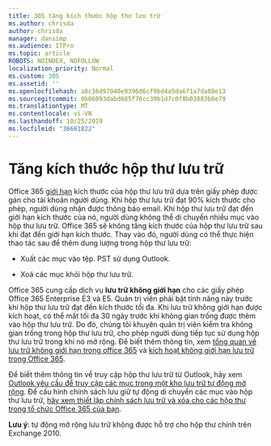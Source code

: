 ```yaml
---
title: 305 tăng kích thước hộp thư lưu trữ
ms.author: chrisda
author: chrisda
manager: dansimp
ms.audience: ITPro
ms.topic: article
ROBOTS: NOINDEX, NOFOLLOW
localization_priority: Normal
ms.custom: 305
ms.assetid: ''
ms.openlocfilehash: a8c16d97040e9396d6cf9bd4a5da671a7da88e13
ms.sourcegitcommit: 0b06093dabd685f76cc39b1d7c0f8b03883b6e79
ms.translationtype: MT
ms.contentlocale: vi-VN
ms.lasthandoff: 10/25/2019
ms.locfileid: "36661822"
---
```

# <a name="increase-the-archive-mailbox-size"></a>Tăng kích thước hộp thư lưu trữ

Office 365 [giới hạn](https://docs.microsoft.com/office365/servicedescriptions/exchange-online-service-description/exchange-online-limits#mailbox-storage-limits) kích thước của hộp thư lưu trữ dựa trên giấy phép được gán cho tài khoản người dùng. Khi hộp thư lưu trữ đạt 90% kích thước cho phép, người dùng nhận được thông báo email. Khi hộp thư lưu trữ đạt đến giới hạn kích thước của nó, người dùng không thể di chuyển nhiều mục vào hộp thư lưu trữ. Office 365 sẽ không tăng kích thước của hộp thư lưu trữ sau khi đạt đến giới hạn kích thước. Thay vào đó, người dùng có thể thực hiện thao tác sau để thêm dung lượng trong hộp thư lưu trữ:

- Xuất các mục vào tệp. PST sử dụng Outlook.

- Xoá các mục khỏi hộp thư lưu trữ.

Office 365 cung cấp dịch vụ **lưu trữ không giới hạn** cho các giấy phép Office 365 Enterprise E3 và E5. Quản trị viên phải bật tính năng này trước khi hộp thư lưu trữ đạt đến kích thước tối đa. Khi lưu trữ không giới hạn được kích hoạt, có thể mất tối đa 30 ngày trước khi không gian trống được thêm vào hộp thư lưu trữ. Do đó, chúng tôi khuyên quản trị viên kiểm tra không gian trống trong hộp thư lưu trữ, cho phép người dùng tiếp tục sử dụng hộp thư lưu trữ trong khi nó mở rộng. Để biết thêm thông tin, xem [tổng quan về lưu trữ không giới hạn trong office 365](https://docs.microsoft.com/office365/securitycompliance/unlimited-archiving) và [kích hoạt không giới hạn lưu trữ trong Office 365](https://docs.microsoft.com/office365/securitycompliance/enable-unlimited-archiving).

Để biết thêm thông tin về truy cập hộp thư lưu trữ từ Outlook, hãy xem [Outlook yêu cầu để truy cập các mục trong một kho lưu trữ tự động mở rộng](https://docs.microsoft.com/office365/securitycompliance/unlimited-archiving#outlook-requirements-for-accessing-items-in-an-auto-expanded-archive). Để cấu hình chính sách lưu giữ tự động di chuyển các mục vào hộp thư lưu trữ, [hãy xem thiết lập chính sách lưu trữ và xóa cho các hộp thư trong tổ chức Office 365 của bạn](https://docs.microsoft.com/office365/securitycompliance/set-up-an-archive-and-deletion-policy-for-mailboxes).

**Lưu ý**: tự động mở rộng lưu trữ không được hỗ trợ cho hộp thư chính trên Exchange 2010.
